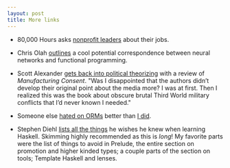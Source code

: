 ```yaml
---
layout: post
title: More links
---
```


- 80,000 Hours asks [nonprofit leaders](https://80000hours.org/2015/09/what-do-leaders-of-effective-non-profits-say-about-working-in-non-profits-interviews-with-givedirectly-deworm-the-world-initiative-development-media-international-schistosomiasis-control-initiativ/) about their jobs.

- Chris Olah [outlines](http://colah.github.io/posts/2015-09-NN-Types-FP/) a cool potential correspondence between neural networks and functional programming.

- Scott Alexander [gets back into political theorizing](http://slatestarcodex.com/2015/09/11/book-review-manufacturing-consent/) with a review of *Manufacturing Consent*. "Was I disappointed that the authors didn’t develop their original point about the media more? I was at first. Then I realized this was the book about obscure brutal Third World military conflicts that I’d never known I needed."

- Someone else [hated on ORMs](http://seldo.com/weblog/2011/08/11/orm_is_an_antipattern) better than [I did](http://scraps.benkuhn.net/2015/09/09/orm.html).

- Stephen Diehl [lists all the things](http://dev.stephendiehl.com/hask/) he wishes he knew when learning Haskell. Skimming highly recommended as this is *long*! My favorite parts were the list of things to avoid in Prelude, the entire section on promotion and higher kinded types; a couple parts of the section on tools; Template Haskell and lenses.
